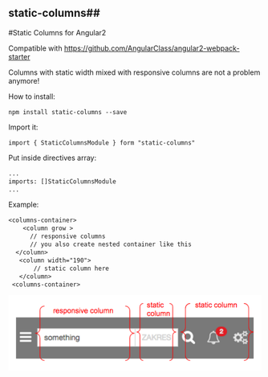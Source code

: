 ## static-columns##

#Static Columns for Angular2 

Compatible with https://github.com/AngularClass/angular2-webpack-starter

Columns with static width mixed with responsive columns are 
not a problem anymore!

How to install:

    npm install static-columns --save


Import it:

    import { StaticColumnsModule } form "static-columns"

Put inside directives array:

    ...
    imports: []StaticColumnsModule
    ...

Example:
	

    <columns-container>
        <column grow >
    	  // responsive columns
          // you also create nested container like this
      </column>
       <column width="190">                        
           // static column here
       </column>
     <columns-container>

![Modules marked](screen.png)


